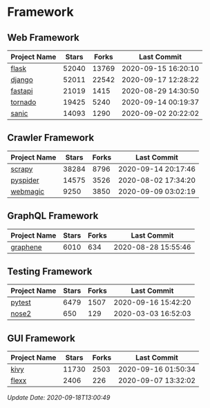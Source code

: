 # Framework

## Web Framework

| Project Name | Stars | Forks | Last Commit |
| ------------ | ----- | ----- | ----------- |
| [flask](https://github.com/pallets/flask) | 52040 | 13769 | 2020-09-15 16:20:10 |
| [django](https://github.com/django/django) | 52011 | 22542 | 2020-09-17 12:28:22 |
| [fastapi](https://github.com/tiangolo/fastapi) | 21019 | 1415 | 2020-08-29 14:30:50 |
| [tornado](https://github.com/tornadoweb/tornado) | 19425 | 5240 | 2020-09-14 00:19:37 |
| [sanic](https://github.com/huge-success/sanic) | 14093 | 1290 | 2020-09-02 20:22:02 |

## Crawler Framework

| Project Name | Stars | Forks | Last Commit |
| ------------ | ----- | ----- | ----------- |
| [scrapy](https://github.com/scrapy/scrapy) | 38284 | 8796 | 2020-09-14 20:17:46 |
| [pyspider](https://github.com/binux/pyspider) | 14575 | 3526 | 2020-08-02 17:34:20 |
| [webmagic](https://github.com/code4craft/webmagic) | 9250 | 3850 | 2020-09-09 03:02:19 |

## GraphQL Framework

| Project Name | Stars | Forks | Last Commit |
| ------------ | ----- | ----- | ----------- |
| [graphene](https://github.com/graphql-python/graphene) | 6010 | 634 | 2020-08-28 15:55:46 |

## Testing Framework

| Project Name | Stars | Forks | Last Commit |
| ------------ | ----- | ----- | ----------- |
| [pytest](https://github.com/pytest-dev/pytest) | 6479 | 1507 | 2020-09-16 15:42:20 |
| [nose2](https://github.com/nose-devs/nose2) | 650 | 129 | 2020-03-03 16:52:03 |

## GUI Framework

| Project Name | Stars | Forks | Last Commit |
| ------------ | ----- | ----- | ----------- |
| [kivy](https://github.com/kivy/kivy) | 11730 | 2503 | 2020-09-16 01:50:34 |
| [flexx](https://github.com/flexxui/flexx) | 2406 | 226 | 2020-09-07 13:32:02 |

*Update Date: 2020-09-18T13:00:49*